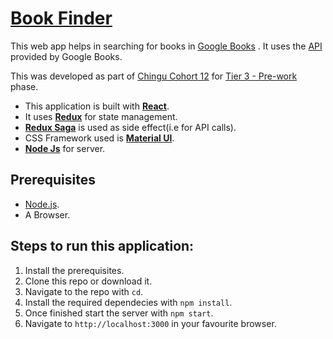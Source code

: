 # [Book Finder](https://pure-ocean-35871.herokuapp.com)

This web app helps in searching for books in [Google Books](https://books.google.com/) . It uses the [API](https://developers.google.com/books/) provided by Google Books.

This was developed as part of [Chingu Cohort 12](https://chingu.gitbook.io/chingu-voyage-handbook/) for [Tier 3 - Pre-work](https://github.com/chingu-voyages/voyage-prework-tier3-bookfinder) phase.

- This application is built with **[React](https://reactjs.org/)**.
- It uses **[Redux](https://react-redux.js.org/)** for state management.
- **[Redux Saga](https://redux-saga.js.org/)** is used as side effect(i.e for API calls).
- CSS Framework used is **[Material UI](https://material-ui.com/)**.
- **[Node Js](https://nodejs.org/en/)** for server.

## Prerequisites

- [Node.js](https://nodejs.org/en/).
- A Browser.

## Steps to run this application:

1.  Install the prerequisites.
2.  Clone this repo or download it.
3.  Navigate to the repo with `cd`.
4.  Install the required dependecies with `npm install`.
5.  Once finished start the server with `npm start`.
6.  Navigate to `http://localhost:3000` in your favourite browser.
